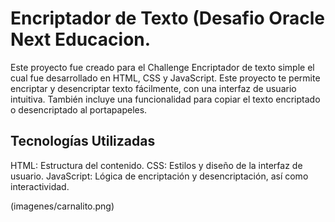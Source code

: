 # Encriptador de Texto (Desafio Oracle Next Educacion.

Este proyecto fue creado para el Challenge Encriptador de texto simple el cual fue desarrollado en HTML, CSS y JavaScript. Este proyecto te permite encriptar y desencriptar texto fácilmente, con una interfaz de usuario intuitiva. También incluye una funcionalidad para copiar el texto encriptado o desencriptado al portapapeles.

## Tecnologías Utilizadas
HTML: Estructura del contenido.
CSS: Estilos y diseño de la interfaz de usuario.
JavaScript: Lógica de encriptación y desencriptación, así como interactividad.

(imagenes/carnalito.png)
